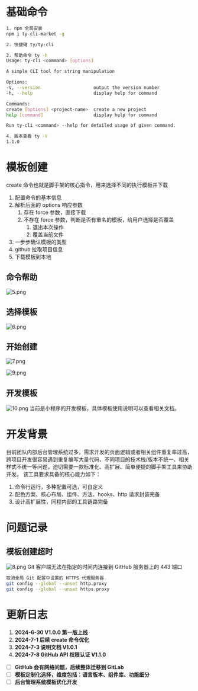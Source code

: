 # 基础命令

```bash
1. npm 全局安装
npm i ty-cli-market -g

2. 快捷键 ty/ty-cli

3. 帮助命令 ty -h
Usage: ty-cli <command> [options]

A simple CLI tool for string manipulation

Options:
-V, --version                    output the version number
-h, --help                       display help for command

Commands:
create [options] <project-name>  create a new project
help [command]                   display help for command

Run ty-cli <command> --help for detailed usage of given command.

4. 版本查看 ty -V
1.1.0
```

# 模板创建

create 命令也就是脚手架的核心指令，用来选择不同的执行模板并下载

1. 配置命令的基本信息
2. 解析后面的 options 响应参数
   1. 存在 force 参数，直接下载
   2. 不存在 force 参数，判断是否有重名的模板，给用户选择是否覆盖
      1. 退出本次操作
      2. 覆盖当前文件
3. 一步步确认模板的类型
4. github 拉取项目信息
5. 下载模板到本地

## 命令帮助

![5.png](https://cdn.nlark.com/yuque/0/2024/png/27367619/1720404698191-5a62cba4-6852-426b-9559-b5d2933041f8.png#averageHue=%232c3139&clientId=ue832ca8a-f87c-4&from=ui&id=u5199f62c&originHeight=225&originWidth=715&originalType=binary&ratio=0.8999999761581421&rotation=0&showTitle=false&size=19820&status=done&style=none&taskId=ufcbee229-d8fa-4504-8a2e-e81b72a2b58&title=)

## 选择模板

![6.png](https://cdn.nlark.com/yuque/0/2024/png/27367619/1720404742110-4c2f0901-eadd-40d1-8e88-a19ca62fe0e4.png#averageHue=%232b3039&clientId=ue832ca8a-f87c-4&from=ui&id=ubcd5711f&originHeight=201&originWidth=728&originalType=binary&ratio=0.8999999761581421&rotation=0&showTitle=false&size=20481&status=done&style=none&taskId=u877f9174-bbc1-44ba-816a-249df8a2608&title=)

## 开始创建

![7.png](https://cdn.nlark.com/yuque/0/2024/png/27367619/1720404845007-11c160f6-1bd3-41e2-8b13-f6e2c2065ffb.png#averageHue=%232c323b&clientId=ue832ca8a-f87c-4&from=ui&id=u6c7e4b7e&originHeight=141&originWidth=641&originalType=binary&ratio=0.8999999761581421&rotation=0&showTitle=false&size=14980&status=done&style=none&taskId=ub2b49727-5e45-4142-832e-79119faa719&title=)

![9.png](https://cdn.nlark.com/yuque/0/2024/png/27367619/1720406197814-b9b26710-35ff-49c2-91a6-a47c96c5725b.png#averageHue=%232a2f38&clientId=ue832ca8a-f87c-4&from=ui&id=u9aa49d0d&originHeight=349&originWidth=949&originalType=binary&ratio=0.8999999761581421&rotation=0&showTitle=false&size=33577&status=done&style=none&taskId=uc8c01e14-1673-4271-bc1b-5888805b7e5&title=)

## 开发模板

![10.png](https://cdn.nlark.com/yuque/0/2024/png/27367619/1720408913964-680c6871-5e2e-436f-bc72-34e77f96dc11.png#averageHue=%23282d35&clientId=ue832ca8a-f87c-4&from=ui&id=u14cfe0c0&originHeight=711&originWidth=634&originalType=binary&ratio=0.8999999761581421&rotation=0&showTitle=false&size=53228&status=done&style=none&taskId=uaab4db97-8176-4b81-9214-a0da43e4c4f&title=)
当前是小程序的开发模板，具体模板使用说明可以查看相关文档。

# 开发背景

目前团队内部后台管理系统过多，需求开发的页面逻辑或者相关组件重复率过高，跨项目开发很容易遇到重复编写大量代码、不同项目的技术栈/版本不统一、相关样式不统一等问题，迫切需要一款标准化、高扩展、简单便捷的脚手架工具来协助开发。
该工具要求具备的核心能力如下：

1. 命令行运行，多种配置可选，可自定义
2. 配色方案、核心布局、组件、方法、hooks、http 请求封装完备
3. 设计高扩展性，同程内部的工具链路完备

# 问题记录

## 模板创建超时

![8.png](https://cdn.nlark.com/yuque/0/2024/png/27367619/1720405490961-559053d1-5eb9-463a-b43f-55eafd650561.png#averageHue=%23282d35&clientId=ue832ca8a-f87c-4&from=ui&id=uf1f47aa8&originHeight=132&originWidth=1709&originalType=binary&ratio=0.8999999761581421&rotation=0&showTitle=false&size=20292&status=done&style=none&taskId=u540f33be-d85a-4b8e-8a28-2e38a4b5d90&title=)
Git 客户端无法在指定的时间内连接到 GitHub 服务器上的 443 端口

```bash
取消全局 Git 配置中设置的 HTTPS 代理服务器
git config --global --unset http.proxy
git config --global --unset https.proxy
```

# 更新日志

1. **2024-6-30 V1.0.0 第一版上线**
2. **2024-7-1 后续 create 命令优化**
3. **2024-7-3 说明文档 V1.0.1**
4. **2024-7-8 GitHub API 权限认证 V1.1.0**

- [ ] **GitHub 会有网络问题，后续整体迁移到 GitLab**
- [ ] **模板定制化选择，维度包括：语言版本、组件库、功能细分**
- [ ] **后台管理系统模板优化开发**
